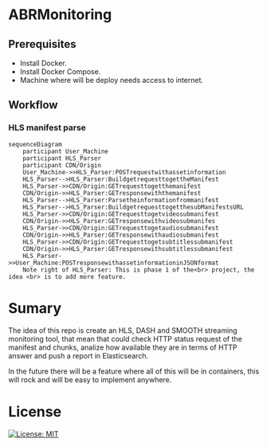 # ABRMonitoring

## Prerequisites
- Install Docker.
- Install Docker Compose.
- Machine where will be deploy needs access to internet.

## Workflow

### HLS manifest parse


```mermaid
sequenceDiagram
	participant User_Machine
	participant HLS_Parser
	participant CDN/Origin
	User_Machine->>HLS_Parser:POSTrequestwithassetinformation
	HLS_Parser-->HLS_Parser:BuildgetrequesttogettheManifest
	HLS_Parser->>CDN/Origin:GETrequesttogetthemanifest
	CDN/Origin->>HLS_Parser:GETresponsewiththemanifest
	HLS_Parser-->HLS_Parser:Parsetheinformationfrommanifest
	HLS_Parser-->HLS_Parser:BuildgetrequesttogetthesubManifestsURL
	HLS_Parser->>CDN/Origin:GETrequesttogetvideosubmanifest
	CDN/Origin->>HLS_Parser:GETresponsewithvideosubmanifes
	HLS_Parser->>CDN/Origin:GETrequesttogetaudiosubmanifest
	CDN/Origin->>HLS_Parser:GETresponsewithaudiosubmanifest
	HLS_Parser->>CDN/Origin:GETrequesttogetsubtitlessubmanifest
	CDN/Origin->>HLS_Parser:GETresponsewithsubtitlessubmanifest
	HLS_Parser->>User_Machine:POSTresponsewithassetinformationinJSONformat
	Note right of HLS_Parser: This is phase 1 of the<br> project, the idea <br> is to add more feature.
```


# Sumary

The idea of this repo is create an HLS, DASH and SMOOTH streaming monitoring tool, that mean that could check HTTP status request of the manifest and chunks, analize how available they are in terms of HTTP answer and push a report in Elasticsearch.

In the future there will be a feature where all of this will be in containers, this will rock and will be easy to implement anywhere.

# License

[![License: MIT](https://img.shields.io/badge/License-MIT-yellow.svg)](https://opensource.org/licenses/MIT)


